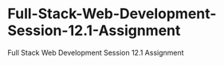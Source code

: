 # Full-Stack-Web-Development-Session-12.1-Assignment
Full Stack Web Development Session 12.1 Assignment
